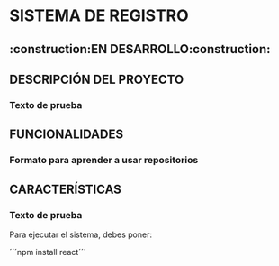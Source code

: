<h1>SISTEMA DE REGISTRO</h1>

<h2>:construction:EN DESARROLLO:construction:</h2>

<h2>DESCRIPCIÓN DEL PROYECTO</h2>
<h3>Texto de prueba</h3>

<h2>FUNCIONALIDADES</h2>
<H3>Formato para aprender a usar repositorios</H3>

<h2>CARACTERÍSTICAS</h2>
<h3>Texto de prueba</h3>

Para ejecutar el sistema, debes poner:

´´´npm install react´´´
